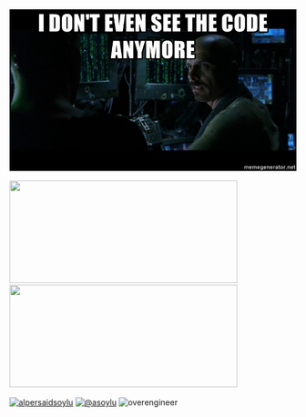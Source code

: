 <img src="matrix.png" width=750/> 

<p>
<span align="left">
<img src="https://github-readme-stats.vercel.app/api?username=overengineer&layout=compact&show_icons=true&theme=github_dark&hide_border=true" height=180 width=400/>
</span>
<span align="right">
<img src="https://github-readme-stats.vercel.app/api/top-langs/?username=overengineer&layout=compact&hide=html&theme=github_dark&hide_border=true" height=180 width=400/>
</span>
</p>

<p>

<span>
  <span>
<a href="https://linkedin.com/in/alpersaidsoylu" target="blank"><img align="center" src="https://img.icons8.com/fluency/48/000000/linkedin.png" alt="alpersaidsoylu" height="30" width="30" /></a>
</span>
<span>
<a href="https://medium.com/@asoylu" target="blank"><img align="center" src="https://img.icons8.com/nolan/48/medium-new.png" alt="@asoylu" height="30" width="30" /></a>
</span>
  
  </span>
  <span>
<span> <img align=center src="https://komarev.com/ghpvc/?username=overengineer" alt="overengineer" /> </span>
<span/>
</p>


